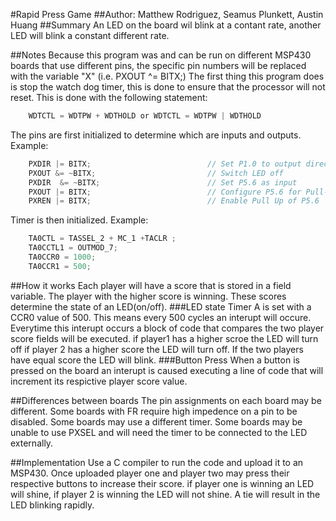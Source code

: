 #Rapid Press Game
##Author: Matthew Rodriguez, Seamus Plunkett, Austin Huang
##Summary 
An LED on the board wil blink at a contant rate, another LED will blink a constant different rate.

##Notes
Because this program was and can be run on different MSP430 boards that use different pins, the specific pin numbers will be replaced with the variable "X" (i.e. PXOUT ^= BITX;)
The first thing this program does is stop the watch dog timer, this is done to ensure that the processor will not reset. This is done with the following statement:
```c
	WDTCTL = WDTPW + WDTHOLD or WDTCTL = WDTPW | WDTHOLD
```
The pins are first initialized to determine which are inputs and outputs. 
Example:
```c
	PXDIR |= BITX;                          // Set P1.0 to output direction
    PXOUT &= ~BITX;                         // Switch LED off
    PXDIR  &= ~BITX;                        // Set P5.6 as input
    PXOUT |= BITX;                          // Configure P5.6 for Pull-Up
    PXREN |= BITX;                          // Enable Pull Up of P5.6
```
Timer is then initialized.
Example:
```c
	TA0CTL = TASSEL_2 + MC_1 +TACLR ;
    TA0CCTL1 = OUTMOD_7;
    TA0CCR0 = 1000;
    TA0CCR1 = 500;
```
##How it works
Each player will have a score that is stored in a field variable. The player with the higher score is winning. These scores determine the state of an LED(on/off).
###LED state
Timer A is set with a CCR0 value of 500. This means every 500 cycles an interupt will occure. Everytime this interupt occurs a block of code that
compares the two player score fields will be executed. if player1 has a higher scroe the LED will turn off if player 2 has a higher score the
LED will turn off. If the two players have equal score the LED will blink.
###Button Press
When a button is pressed on the board an interupt is caused executing a line of code that will increment its respictive player score value.

##Differences between boards
The pin assignments on each board may be different.
Some boards with FR require high impedence on a pin to be disabled.
Some boards may use a different timer.
Some boards may be unable to use PXSEL and will need the timer to be connected to the LED externally.

##Implementation 
Use a C compiler to run the code and upload it to an MSP430. Once uploaded player one and player two may press their respective buttons to increase their score.
if player one is winning an LED will shine, if player 2 is winning the LED will not shine. A tie will result in the LED blinking rapidly.